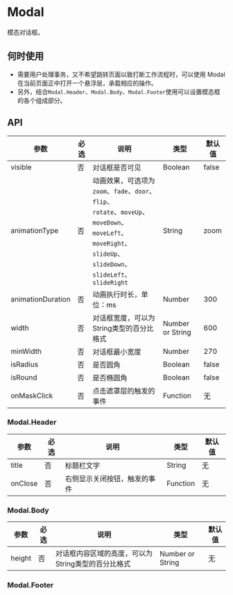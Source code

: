 # Modal

模态对话框。

## 何时使用

- 需要用户处理事务，又不希望跳转页面以致打断工作流程时，可以使用 Modal 在当前页面正中打开一个悬浮层，承载相应的操作。
- 另外，结合`Modal.Header`、`Modal.Body`、`Modal.Footer`使用可以设置模态框的各个组成部分。

## API

| 参数               | 必选 | 说明                                            | 类型     | 默认值 |
|-------------------|-----|------------------------------------------------|----------|-------|
| visible           | 否 | 对话框是否可见                                     | Boolean     | false    |
| animationType     | 否 | 动画效果，可选项为`zoom`、`fade`、`door`、`flip`、<br/>`rotate`、`moveUp`、`moveDown`、`moveLeft`、`moveRight`、<br/>`slideUp`、`slideDown`、`slideLeft`、`slideRight`  | String   | zoom    |
| animationDuration | 否 | 动画执行时长，单位：ms                              | Number              | 300    |
| width             | 否 | 对话框宽度，可以为String类型的百分比格式               | Number or String    | 600    |
| minWidth          | 否 | 对话框最小宽度                                     | Number              | 270    |
| isRadius          | 否 | 是否圆角                                          | Boolean             | false  |
| isRound           | 否 | 是否椭圆角                                        | Boolean             | false  |
| onMaskClick       | 否 | 点击遮罩层的触发的事件                               | Function            | 无     |

### Modal.Header

| 参数               | 必选 | 说明                                            | 类型     | 默认值 |
|-------------------|-----|------------------------------------------------|----------|-------|
| title             | 否 | 标题栏文字                                        | String     | 无    |
| onClose           | 否 | 右侧显示关闭按钮，触发的事件                          | Function   | 无    |

### Modal.Body

| 参数               | 必选 | 说明                                            | 类型     | 默认值 |
|-------------------|-----|------------------------------------------------|----------|-------|
| height            | 否 | 对话框内容区域的高度，可以为String类型的百分比格式  | Number or String    | 无    |

### Modal.Footer
